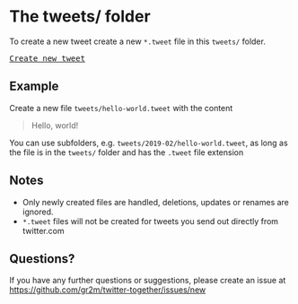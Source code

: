 # The tweets/ folder

To create a new tweet create a new `*.tweet` file in this `tweets/` folder. 

<kbd>[Create new tweet](../../../new/master/?filename=tweets/<your-path>.tweet)</kbd>

## Example

Create a new file `tweets/hello-world.tweet` with the content

> Hello, world!

You can use subfolders, e.g. `tweets/2019-02/hello-world.tweet`, as long as the file is in the `tweets/` folder and has the `.tweet` file extension

## Notes

- Only newly created files are handled, deletions, updates or renames are ignored.
- `*.tweet` files will not be created for tweets you send out directly from twitter.com

## Questions?

If you have any further questions or suggestions, please create an issue at https://github.com/gr2m/twitter-together/issues/new
